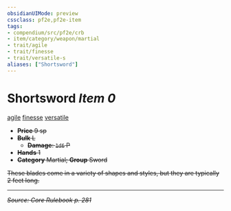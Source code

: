 ```yaml
---
obsidianUIMode: preview
cssclass: pf2e,pf2e-item
tags:
- compendium/src/pf2e/crb
- item/category/weapon/martial
- trait/agile
- trait/finesse
- trait/versatile-s
aliases: ["Shortsword"]
---
```

# Shortsword *Item 0*  
[agile](agile.md "Agile Weapon Trait")  [finesse](finesse.md "Finesse Weapon Trait")  [versatile <s>](rules/traits/versatile-s.md "Versatile Weapon Trait")  

- **Price** 9 sp
- **Bulk** L
  - **Damage**: `1d6` P
- **Hands** 1
- **Category** Martial; **Group** Sword 

These blades come in a variety of shapes and styles, but they are typically 2 feet long.


---
*Source: Core Rulebook p. 281*